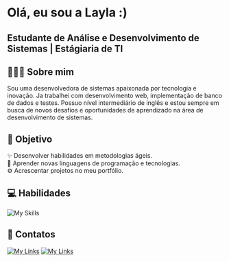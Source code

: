 
# Olá, eu sou a Layla :)

## Estudante de Análise e Desenvolvimento de Sistemas | Estágiaria de TI 

## 👩🏻‍💻 Sobre mim

Sou uma desenvolvedora de sistemas apaixonada por tecnologia e inovação. Ja trabalhei com desenvolvimento web, implementação de banco de dados e testes. Possuo nível intermediário de inglês e estou sempre em busca de novos desafios e oportunidades de aprendizado na área de desenvolvimento de sistemas.

## 🎯 Objetivo

✨ Desenvolver habilidades em metodologias ágeis.
 <br /> 
📖 Aprender novas linguagens de programação e tecnologias.
 <br /> 
⚙ Acrescentar projetos no meu portfólio.

## 💻 Habilidades 
![My Skills](https://skillicons.dev/icons?i=js,html,css,php,java,mysql,postgresql,figma,git)
## 📲 Contatos
[![My Links](https://skillicons.dev/icons?i=linkedin)](https://www.linkedin.com/in/laycsz/)
[![My Links](https://skillicons.dev/icons?i=gmail)](mailto:laylasousa908@gmail.com)
